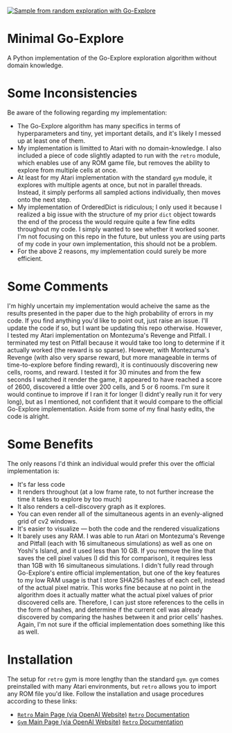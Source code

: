 [![Sample from random exploration with Go-Explore](https://img.youtube.com/vi/u_E8dyRb5YE/hqdefault.jpg)](https://www.youtube.com/watch?v=u_E8dyRb5YE&feature=youtu.be)
# Minimal Go-Explore
A Python implementation of the Go-Explore exploration algorithm without domain knowledge.

# Some Inconsistencies
Be aware of the following regarding my implementation:
- The Go-Explore algorithm has many specifics in terms of hyperparameters and tiny, yet important details, and it's likely I messed up at least one of them.
- My implementation is limitted to Atari with no domain-knowledge. I also included a piece of code slightly adapted to run with the `retro` module, which enables use of any ROM game file, but removes the ability to explore from multiple cells at once.
- At least for my Atari implementation with the standard `gym` module, it explores with multiple agents at once, but not in parallel threads. Instead, it simply performs all sampled actions individually, then moves onto the next step.
- My implementation of OrderedDict is ridiculous; I only used it because I realized a big issue with the structure of my prior `dict` object towards the end of the process the would require quite a few fine edits throughout my code. I simply wanted to see whether it worked sooner. I'm not focusing on this repo in the future, but unless you are using parts of my code in your own implementation, this should not be a problem.
- For the above 2 reasons, my implementation could surely be more efficient.

# Some Comments
I'm highly uncertain my implementation would acheive the same as the results presented in the paper due to the high probability of errors in my code. If you find anything you'd like to point out, just raise an issue. I'll update the code if so, but I want be updating this repo otherwise.
However, I tested my Atari implementation on Montezuma's Revenge and Pitfall. I terminated my test on Pitfall because it would take too long to determine if it actually worked (the reward is so sparse). However, with Montezuma's Revenge (with also very sparse reward, but more manageable in terms of time-to-explore before finding reward), it is continuously discovering new cells, rooms, and reward. I tested it for 30 minutes and from the few seconds I watched it render the game, it appeared to have reached a score of 2600, discovered a little over 200 cells, and 5 or 6 rooms. I'm sure it would continue to improve if I ran it for longer (I didnt'y really run it for very long), but as I mentioned, not confident that it would compare to the official Go-Explore implementation.
Aside from some of my final hasty edits, the code is alright.

# Some Benefits
The only reasons I'd think an individual would prefer this over the official implementation is:
- It's far less code
- It renders throughout (at a low frame rate, to not further increase the time it takes to explore by too much)
- It also renders a cell-discovery graph as it explores.
- You can even render all of the simultaneous agents in an evenly-aligned grid of cv2 windows.
- It's easier to visualize — both the code and the rendered visualizations
- It barely uses any RAM. I was able to run Atari on Montezuma's Revenge and Pitfall (each with 16 simultaneous simulations) as well as one on Yoshi's Island, and it used less than 10 GB. If you remove the line that saves the cell pixel values (I did this for comparison), it requires less than 1GB with 16 simultaneous simulations. I didn't fully read through Go-Explore's entire official implementation, but one of the key features to my low RAM usage is that I store SHA256 hashes of each cell, instead of the actual pixel matrix. This works fine because at no point in the algorithm does it actually matter what the actual pixel values of prior discovered cells are. Therefore, I can just store references to the cells in the form of hashes, and determine if the current cell was already discovered by comparing the hashes between it and prior cells' hashes. Again, I'm not sure if the official implementation does something like this as well.

# Installation
The setup for `retro` gym is more lengthy than the standard `gym`. `gym` comes preinstalled with many Atari environments, but `retro` allows you to import any ROM file you'd like. Follow the installation and usage procedures according to these links:
- [`Retro` Main Page (via OpenAI Website)](https://openai.com/blog/gym-retro/) [`Retro` Documentation](https://retro.readthedocs.io/en/latest/getting_started.html)
- [`Gym` Main Page (via OpenAI Website)](https://gym.openai.com/) [`Retro` Documentation](https://gym.openai.com/docs/)
